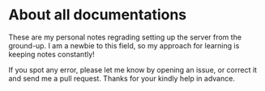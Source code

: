 # About all documentations

These are my personal notes regrading setting up the server from the ground-up. I am a newbie to this field, so my approach for learning is keeping notes constantly!

If you spot any error, please let me know by opening an issue, or correct it and send me a pull request. Thanks for your kindly help in advance.
